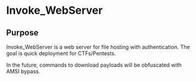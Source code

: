 # Invoke_WebServer

## Purpose

Invoke_WebServer is a web server for file hosting with authentication. The goal is quick deployment for CTFs/Pentests. 

In the future, commands to download payloads will be obfuscated with AMSI bypass.
